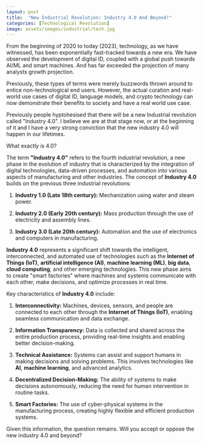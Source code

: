 ```yaml
---
layout: post
title:  "New Industrial Revolution: Industry 4.0 And Beyond!"
categories: [Technological Revolution]
image: assets/images/industrial/tech.jpg
---
```

From the beginning of 2020 to today (2023), technology, as we have witnessed, has been exponentially fast-tracked towards a new era. We have observed the development of digital ID, coupled with a global push towards AI/ML and smart machines.
And has far exceeded the projection of many analysts growth projection.

Previously, these types of terms were merely buzzwords thrown around to entice non-technological end users. 
However, the actual curation and real-world use cases of digital ID, language models, and crypto technology can now demonstrate their benefits to society and have a real world use case. 

Previously people hyptohesised that there will be a new Industrial revolution called "Industry 4.0".
I believe we are at that stage now, or at the beginning of it and I have a very strong conviction that the new industry 4.0 will happen in our lifetimes.

What exactly is 4.0? 

The term **"Industry 4.0"** refers to the fourth industrial revolution, a new phase in the evolution of industry that is characterized by the integration of digital technologies, data-driven processes, and automation into various aspects of manufacturing and other industries. The concept of **Industry 4.0** builds on the previous three industrial revolutions:

1. **Industry 1.0 (Late 18th century):** Mechanization using water and steam power.
  
2. **Industry 2.0 (Early 20th century):** Mass production through the use of electricity and assembly lines.

3. **Industry 3.0 (Late 20th century):** Automation and the use of electronics and computers in manufacturing.

**Industry 4.0** represents a significant shift towards the intelligent, interconnected, and automated use of technologies such as the **Internet of Things (IoT)**, **artificial intelligence (AI)**, **machine learning (ML)**, **big data**, **cloud computing**, and other emerging technologies. This new phase aims to create "smart factories" where machines and systems communicate with each other, make decisions, and optimize processes in real time.

Key characteristics of **Industry 4.0** include:

1. **Interconnectivity:** Machines, devices, sensors, and people are connected to each other through the **Internet of Things (IoT)**, enabling seamless communication and data exchange.

2. **Information Transparency:** Data is collected and shared across the entire production process, providing real-time insights and enabling better decision-making.

3. **Technical Assistance:** Systems can assist and support humans in making decisions and solving problems. This involves technologies like **AI**, **machine learning**, and advanced analytics.

4. **Decentralized Decision-Making:** The ability of systems to make decisions autonomously, reducing the need for human intervention in routine tasks.

5. **Smart Factories:** The use of cyber-physical systems in the manufacturing process, creating highly flexible and efficient production systems.

Given this information, the question remains. 
Will you accept or oppose the new industry 4.0 and beyond?


